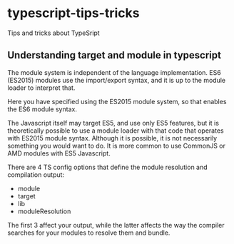 # typescript-tips-tricks
Tips and tricks about TypeSript


## Understanding target and module in typescript

The module system is independent of the language implementation. ES6 (ES2015) modules use the import/export syntax, and it is up to the module loader to interpret that.

Here you have specified using the ES2015 module system, so that enables the ES6 module syntax.

The Javascript itself may target ES5, and use only ES5 features, but it is theoretically possible to use a module loader with that code that operates with ES2015 module syntax. Although it is possible, it is not necessarily something you would want to do. It is more common to use CommonJS or AMD modules with ES5 Javascript.

There are 4 TS config options that define the module resolution and compilation output:

- module
- target
- lib
- moduleResolution

The first 3 affect your output, while the latter affects the way the compiler searches for your modules to resolve them and bundle.
